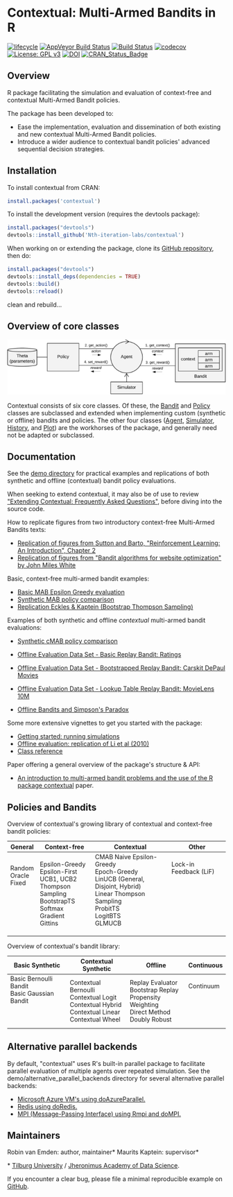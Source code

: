 Contextual: Multi-Armed Bandits in R
====================================

[![lifecycle](https://img.shields.io/badge/lifecycle-maturing-blue.svg?style=flat)](https://tidyverse.org/lifecycle/#maturing) [![AppVeyor Build Status](https://ci.appveyor.com/api/projects/status/github/Nth-iteration-labs/contextual?branch=master&svg=true)](https://ci.appveyor.com/project/robinvanemden/contextual) [![Build Status](https://travis-ci.org/Nth-iteration-labs/contextual.svg?branch=master)](https://travis-ci.org/Nth-iteration-labs/contextual) [![codecov](https://codecov.io/gh/Nth-iteration-labs/contextual/branch/master/graph/badge.svg)](https://codecov.io/gh/Nth-iteration-labs/contextual)[![License: GPL v3](https://img.shields.io/badge/License-GPL%20v3-green.svg)](https://www.gnu.org/licenses/gpl-3.0) [![DOI](https://zenodo.org/badge/114037654.svg)](https://zenodo.org/badge/latestdoi/114037654) [![CRAN\_Status\_Badge](https://www.r-pkg.org/badges/version/contextual)](https://cran.r-project.org/package=contextual) 

<!--
* [AppVeyor: passing](https://ci.appveyor.com/project/robinvanemden/contextual)
* [Travis CI: passing](https://travis-ci.org/Nth-iteration-labs/contextual)
* [Codecov: 96% coverage](https://codecov.io/gh/Nth-iteration-labs/contextual)
-->

Overview
--------

R package facilitating the simulation and evaluation of context-free and contextual Multi-Armed Bandit policies.

The package has been developed to:

* Ease the implementation, evaluation and dissemination of both existing and new contextual Multi-Armed Bandit policies. 
* Introduce a wider audience to contextual bandit policies' advanced sequential decision strategies.

Installation
------------

To install contextual from CRAN:

```R
install.packages('contextual')
```

To install the development version (requires the devtools package):

```R
install.packages("devtools")
devtools::install_github('Nth-iteration-labs/contextual')
```

When working on or extending the package, clone its [GitHub repository](https://github.com/Nth-iteration-labs/contextual), then do:

```R
install.packages("devtools")
devtools::install_deps(dependencies = TRUE)
devtools::build()
devtools::reload()
```

clean and rebuild...

Overview of core classes
------------------------

![](man/figures/cmab_all_medium.jpg)

Contextual consists of six core classes. Of these, the [Bandit](https://github.com/Nth-iteration-labs/contextual/blob/master/R/bandit.R) and [Policy](https://github.com/Nth-iteration-labs/contextual/blob/master/R/policy.R) classes are subclassed and extended when implementing custom (synthetic or offline) bandits and policies. The other four classes ([Agent](https://github.com/Nth-iteration-labs/contextual/blob/master/R/agent.R), [Simulator](https://github.com/Nth-iteration-labs/contextual/blob/master/R/simulator.R), [History](https://github.com/Nth-iteration-labs/contextual/blob/master/R/history.R), and [Plot](https://github.com/Nth-iteration-labs/contextual/blob/master/R/plot.R)) are the workhorses of the package, and generally need not be adapted or subclassed.

Documentation
-------------

See the [demo directory](https://github.com/Nth-iteration-labs/contextual/tree/master/demo) for practical examples and replications of both synthetic and offline (contextual) bandit policy evaluations. 

When seeking to extend contextual, it may also be of use to review ["Extending Contextual: Frequently Asked Questions"](https://nth-iteration-labs.github.io/contextual/articles/_only_pkgdown_/faq.html), before diving into the source code.

How to replicate figures from two introductory context-free Multi-Armed Bandits texts:

* [Replication of figures from Sutton and Barto, "Reinforcement Learning: An Introduction", Chapter 2](https://nth-iteration-labs.github.io/contextual/articles/sutton_barto.html)
* [Replication of figures from "Bandit algorithms for website optimization" by John Miles White](https://nth-iteration-labs.github.io/contextual/articles/website_optimization.html)

Basic, context-free multi-armed bandit examples:

* [Basic MAB Epsilon Greedy evaluation](https://nth-iteration-labs.github.io/contextual/articles/epsilongreedy.html)
* [Synthetic MAB policy comparison](https://nth-iteration-labs.github.io/contextual/articles/mabs.html)
* [Replication Eckles & Kaptein (Bootstrap Thompson Sampling)](https://nth-iteration-labs.github.io/contextual/articles/eckles_kaptein.html)

Examples of both synthetic and offline *contextual* multi-armed bandit evaluations:

* [Synthetic cMAB policy comparison](https://nth-iteration-labs.github.io/contextual/articles/cmabs.html)

* [Offline Evaluation Data Set - Basic Replay Bandit: Ratings](https://nth-iteration-labs.github.io/contextual/articles/cmabsoffline.html)
* [Offline Evaluation Data Set - Bootstrapped Replay Bandit: Carskit DePaul Movies](https://nth-iteration-labs.github.io/contextual/articles/offline_depaul_movies.html)
* [Offline Evaluation Data Set - Lookup Table Replay Bandit: MovieLens 10M](https://nth-iteration-labs.github.io/contextual/articles/ml10m.html) 

* [Offline Bandits and Simpson's Paradox](https://nth-iteration-labs.github.io/contextual/articles/simpsons.html)

Some more extensive vignettes to get you started with the package:

* [Getting started: running simulations](https://nth-iteration-labs.github.io/contextual/articles/introduction.html)
* [Offline evaluation: replication of Li et al (2010)](https://nth-iteration-labs.github.io/contextual/articles/replication.html)
* [Class reference](https://nth-iteration-labs.github.io/contextual/reference/index.html)

Paper offering a general overview of the package's structure & API:

* [An introduction to multi-armed bandit problems and the use of the R package contextual](https://arxiv.org/abs/1811.01926) paper.


<!---
* [Blog at Pavlov](https://pavlov.tech/category/contextual/)
-->

Policies and Bandits
--------------------

Overview of contextual's growing library of contextual and context-free bandit policies:

| General | Context-free | Contextual | Other |
|---------------|-------------------------------------------------------------------------------------------|-------------------------------------------------------------------------------|------------------------------|
| Random<br>  Oracle<br> Fixed <br><br><br><br><br><br>  | Epsilon-Greedy<br>  Epsilon-First<br>  UCB1, UCB2<br>   Thompson Sampling<br>   BootstrapTS<br>   Softmax<br> Gradient<br>  Gittins | CMAB Naive Epsilon-Greedy <br> Epoch-Greedy<br>   LinUCB (General, Disjoint, Hybrid)<br>Linear Thompson Sampling<br> ProbitTS<br> LogitBTS<br>GLMUCB<br>  <br>  | Lock-in Feedback (LiF)  <br> <br> <br> <br><br> <br><br> <br>  |

Overview of contextual's bandit library:

| Basic Synthetic | Contextual Synthetic | Offline | Continuous |
|------------------------------------------|---------------------------------------------------------------------------------------|------------------------------------------------------------|------------|
| Basic Bernoulli Bandit<br>  Basic Gaussian Bandit<br><br> <br> <br>    | Contextual Bernoulli<br>  Contextual Logit<br>  Contextual Hybrid<br>  Contextual Linear<br>  Contextual Wheel | Replay Evaluator <br> Bootstrap Replay<br>Propensity Weighting<br>Direct Method<br>Doubly Robust<br>   | Continuum <br> <br> <br> <br> <br> |

Alternative parallel backends
-----------------------------

By default, "contextual" uses R's built-in parallel package to facilitate parallel evaluation of multiple agents over repeated simulation. See the demo/alternative_parallel_backends directory for several alternative parallel backends:

* [Microsoft Azure VM's using doAzureParallel.](https://github.com/Nth-iteration-labs/contextual/tree/master/demo/alternative_parallel_backends/azure)
* [Redis using doRedis.](https://github.com/Nth-iteration-labs/contextual/tree/master/demo/alternative_parallel_backends/redis)
* [MPI (Message-Passing Interface) using Rmpi and doMPI.](https://github.com/Nth-iteration-labs/contextual/tree/master/demo/alternative_parallel_backends/rmpi)

Maintainers
-----------

Robin van Emden: author, maintainer*
Maurits Kaptein: supervisor*

\* [Tilburg University](https://www.tilburguniversity.edu/) / [Jheronimus Academy of Data Science](https://www.jads.nl/research.html).

If you encounter a clear bug, please file a minimal reproducible example on [GitHub](https://github.com/Nth-iteration-labs/contextual/issues).
